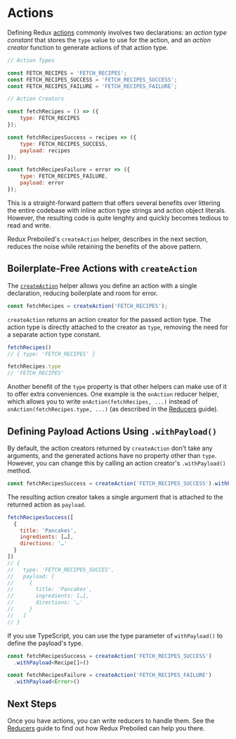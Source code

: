 # Actions

Defining Redux [actions][redux-actions] commonly involves two declarations: an
_action type constant_ that stores the `type` value to use for the action, and
an _action creator_ function to generate actions of that action type.

```js
// Action Types

const FETCH_RECIPES = 'FETCH_RECIPES';
const FETCH_RECIPES_SUCCESS = 'FETCH_RECIPES_SUCCESS';
const FETCH_RECIPES_FAILURE = 'FETCH_RECIPES_FAILURE';

// Action Creators

const fetchRecipes = () => ({
    type: FETCH_RECIPES
});

const fetchRecipesSuccess = recipes => ({
    type: FETCH_RECIPES_SUCCESS,
    payload: recipes
});

const fetchRecipesFailure = error => ({
    type: FETCH_RECIPES_FAILURE,
    payload: error
});
```

This is a straight-forward pattern that offers several benefits over littering
the entire codebase with inline action type strings and action object literals. 
However, the resulting code is quite lenghty and quickly becomes tedious to
read and write.

Redux Preboiled's `createAction` helper, describes in the next section, reduces
the noise while retaining the benefits of the above pattern.

## Boilerplate-Free Actions with `createAction`

The [`createAction`](.,/api/createAction.md) helper allows you define an action
with a single declaration, reducing boilerplate and room for error.

```js
const fetchRecipes = createAction('FETCH_RECIPES');
```

`createAction` returns an action creator for the passed action type. The action
type is directly attached to the creator as `type`, removing the need for a
separate action type constant.

```js
fetchRecipes()
// { type: 'FETCH_RECIPES' }

fetchRecipes.type
// 'FETCH_RECIPES'
```

Another benefit of the `type` property is that other helpers can make use of it
to offer extra conveniences. One example is the `onAction` reducer helper,
which allows you to write `onAction(fetchRecipes, ...)` instead of
`onAction(fetchRecipes.type, ...)` (as described in the [Reducers](./reducers)
guide).

## Defining Payload Actions Using `.withPayload()`

By default, the action creators returned by `createAction` don't take any
arguments, and the generated actions have no property other than `type`. However,
you can change this by calling an action creator's `.withPayload()` method.

```js
const fetchRecipesSuccess = createAction('FETCH_RECIPES_SUCCESS').withPayload()
```

The resulting action creator takes a single argument that is attached to the
returned action as `payload`.

```js
fetchRecipesSuccess([
  { 
    title: 'Pancakes', 
    ingredients: […],
    directions: '…'
  }
])
// {
//   type: 'FETCH_RECIPES_SUCCES',
//   payload: [
//     { 
//       title: 'Pancakes', 
//       ingredients: […],
//       directions: '…'
//     }
//   ]
// }
```

If you use TypeScript, you can use the type parameter of `withPayload()` to
define the payload's type.

```ts
const fetchRecipesSuccess = createAction('FETCH_RECIPES_SUCCESS')
  .withPayload<Recipe[]>()

const fetchRecipesFailure = createAction('FETCH_RECIPES_FAILURE')
  .withPayload<Error>()
```

## Next Steps

Once you have actions, you can write reducers to handle them. See the
[Reducers](./reducers.md) guide to find out how Redux Preboiled can help you
there.

[redux-actions]: https://redux.js.org/basics/actions
